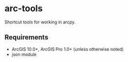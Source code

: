 arc-tools
======================

Shortcut tools for working in arcpy.

Requirements
----------------------

* ArcGIS 10.0+, ArcGIS Pro 1.0+ (unless otherwise noted)
* json module
